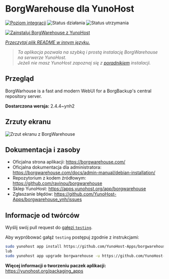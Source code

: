 <!--
To README zostało automatycznie wygenerowane przez <https://github.com/YunoHost/apps/tree/master/tools/readme_generator>
Nie powinno być ono edytowane ręcznie.
-->

# BorgWarehouse dla YunoHost

[![Poziom integracji](https://apps.yunohost.org/badge/integration/borgwarehouse)](https://ci-apps.yunohost.org/ci/apps/borgwarehouse/)
![Status działania](https://apps.yunohost.org/badge/state/borgwarehouse)
![Status utrzymania](https://apps.yunohost.org/badge/maintained/borgwarehouse)

[![Zainstaluj BorgWarehouse z YunoHost](https://install-app.yunohost.org/install-with-yunohost.svg)](https://install-app.yunohost.org/?app=borgwarehouse)

*[Przeczytaj plik README w innym języku.](./ALL_README.md)*

> *Ta aplikacja pozwala na szybką i prostą instalację BorgWarehouse na serwerze YunoHost.*  
> *Jeżeli nie masz YunoHost zapoznaj się z [poradnikiem](https://yunohost.org/install) instalacji.*

## Przegląd

BorgWarhouse is a fast and modern WebUI for a BorgBackup's central repository server. 


**Dostarczona wersja:** 2.4.4~ynh2

## Zrzuty ekranu

![Zrzut ekranu z BorgWarehouse](./doc/screenshots/screenshot.png)

## Dokumentacja i zasoby

- Oficjalna strona aplikacji: <https://borgwarehouse.com/>
- Oficjalna dokumentacja dla administratora: <https://borgwarehouse.com/docs/admin-manual/debian-installation/>
- Repozytorium z kodem źródłowym: <https://github.com/ravinou/borgwarehouse>
- Sklep YunoHost: <https://apps.yunohost.org/app/borgwarehouse>
- Zgłaszanie błędów: <https://github.com/YunoHost-Apps/borgwarehouse_ynh/issues>

## Informacje od twórców

Wyślij swój pull request do [gałęzi `testing`](https://github.com/YunoHost-Apps/borgwarehouse_ynh/tree/testing).

Aby wypróbować gałąź `testing` postępuj zgodnie z instrukcjami:

```bash
sudo yunohost app install https://github.com/YunoHost-Apps/borgwarehouse_ynh/tree/testing --debug
lub
sudo yunohost app upgrade borgwarehouse -u https://github.com/YunoHost-Apps/borgwarehouse_ynh/tree/testing --debug
```

**Więcej informacji o tworzeniu paczek aplikacji:** <https://yunohost.org/packaging_apps>
